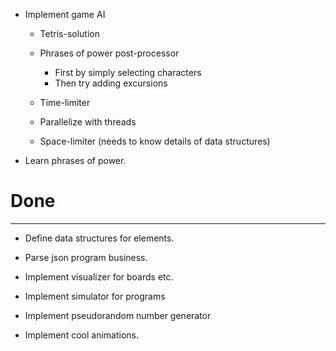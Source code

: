 
- Implement game AI

    * Tetris-solution
    * Phrases of power post-processor

        - First by simply selecting characters
        - Then try adding excursions

    * Time-limiter
    * Parallelize with threads
    * Space-limiter (needs to know details of data structures)

- Learn phrases of power.

# Done
---
- Define data structures for elements.

- Parse json program business.

- Implement visualizer for boards etc.

- Implement simulator for programs

- Implement pseudorandom number generator

- Implement cool animations.
